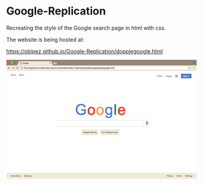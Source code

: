 # Google-Replication

Recreating the style of the Google search page in html with css.

The website is being hosted at:

https://obipez.github.io/Google-Replication/dopplegoogle.html

![Screenshot](Screen%20Shot%202018-04-11%20at%206.40.19%20PM.png)
